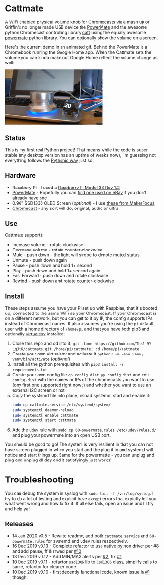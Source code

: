 # Cattmate

A WiFi enabled physical volume knob for Chromecasts via a mash up of Griffin's no longer made USB device the 
[PowerMate](https://support.griffintechnology.com/product/powermate/) and
the awesome python Chromecast controlling library [catt](https://github.com/skorokithakis/catt/)
using the equally awesome [powermate](https://github.com/bethebunny/powermate)
 python library. You can optionally show the volume on a screen.

Here's the current demo in an animated gif.  Behind the PowerMate is a Chromebook running the
Google Home app.  When the Cattmate sets the volume you 
can kinda make out Google Home reflect the volume change as well:

![](./demo4.gif)

## Status   

This is my first real Python project!  That means while the code is super stable 
(my desktop version has an uptime of weeks now), I'm guessing not everything follows the
[Pythonic way](https://docs.python-guide.org/writing/style/) just so.


## Hardware

* Raspbery Pi - I used a [Raspberry Pi Model 3B Rev 1.2](https://amzn.to/2REZXwb)
* [PowerMate](https://support.griffintechnology.com/product/powermate/) - Hopefully you 
can [find one used on eBay](https://www.ebay.com/sch/i.html?_nkw=griffin+powermate+usb+-bluetooth) if 
you don't already have one
* 0.96" SSD1336 OLED Screen (_optional_) - I use [these from MakerFocus](https://amzn.to/2PKMQqL)
* [Chromecast](https://en.wikipedia.org/wiki/Chromecast) - any sort will do, original, audio or ultra

## Use

Cattmate supports:

* Increase volume - rotate clockwise
* Decrease volume - rotate counter-clockwise
* Mute - push down - the light will strobe to denote muted status
* Unmute - push down again
* Pause - push down and hold 1+ second
* Play - push down and hold 1+ second again
* Fast Forward - push down and rotate clockwise
* Rewind - push down and rotate counter-clockwise

## Install

These steps assume you have your Pi set up with Raspbian, that it's booted up, connected
to the same WiFi as your Chromecast. If your Chromecast is on a different network, but 
you can get to it by IP, the
config supports IPs instead of Chromecast names.  It also assumes you're using the `pi`
default user with a home directory of `/home/pi` and that you have both 
[pip3](https://pip.pypa.io/en/stable/installing/) and optionally 
[virtualenv](https://virtualenv.pypa.io/en/stable/) installed:

1. Clone this repo and cd into it:
 `git clone https://github.com/Ths2-9Y-LqJt6/cattmate.git /home/pi/cattmate; cd /home/pi/cattmate`
1. Create your own virtualenv and activate it `python3 -m venv venv;. venv/bin/activate` (_optional_)
1. Install all the python prerequisites with `pip3 install -r requirements.txt`
1. Create your own config file `cp config.dist.py config.dist` and edit `config.dist` with 
the names or IPs
of the chromecasts you want to use (ony first one supported right now ;) and whether you want
to use an external I2C screen or not
1. Copy the systemd file into place, reload systemd, start and enable it:
    ```bash
    sudo cp cattmate.service /etc/systemd/system/
    sudo systemctl daemon-reload
    sudo systemctl enable cattmate
    sudo systemctl start cattmate
    ```
1. Add the ``udev`` rule with ``sudo cp 60-powermate.rules /etc/udev/rules.d/`` and plug your 
powermate into an open USB port.  

You should be good to go!  The system is very resilient in that you can not have screen plugged
in when you start and the plug it in and systemd will notice and start things up.  Same 
for the powermatte - you can unplug and plug and unplug all day and it satisfyingly just works!

# Troubleshooting 

You can debug the system in syslog with `sudo tail -f /var/log/syslog`. I try to do a lot 
of testing and explicit have `except` errors that expictly tell you what went wrong
and how to fix it.  If all else fails, open an issue and I'l try and help ya!


## Releases

* 14 Jan 2020 v0.5 - Rewrite readme, add both `cattmate.service` and `60-powermate.rules` for
systemd and udev rules respectively. 
* 16 Dec 2019 v0.13 - Complete refactor to use native python driver
per [#8](https://github.com/Ths2-9Y-LqJt6/cattmate/issues/8) and add pause, ff & rrwnd per
  [#10](https://github.com/Ths2-9Y-LqJt6/cattmate/issues/10)
* 13 Dec 2019 v0.12 - Add MIN/MAX alerts per [#2](https://github.com/Ths2-9Y-LqJt6/cattmate/issues/2), fix 
[#1](https://github.com/Ths2-9Y-LqJt6/cattmate/issues/1)
* 10 Dec 2019 v0.11 - refactor `ssd1306` lib  to `Csd1306` class, simplify calls to same, refactor for cleaner code 
* 10 Dec 2019 v0.10 - first decently functional code, known issue 
in [#1](https://github.com/Ths2-9Y-LqJt6/cattmate/issues/1) though.

